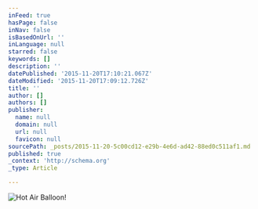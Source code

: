 ```yaml
---
inFeed: true
hasPage: false
inNav: false
isBasedOnUrl: ''
inLanguage: null
starred: false
keywords: []
description: ''
datePublished: '2015-11-20T17:10:21.067Z'
dateModified: '2015-11-20T17:09:12.726Z'
title: ''
author: []
authors: []
publisher:
  name: null
  domain: null
  url: null
  favicon: null
sourcePath: _posts/2015-11-20-5c00cd12-e29b-4e6d-ad42-88ed0c511af1.md
published: true
_context: 'http://schema.org'
_type: Article

---
```

![Hot Air Balloon!](https://the-grid-user-content.s3-us-west-2.amazonaws.com/a44927b9-9654-4ab6-891a-2a08b5c72e5d.jpg)